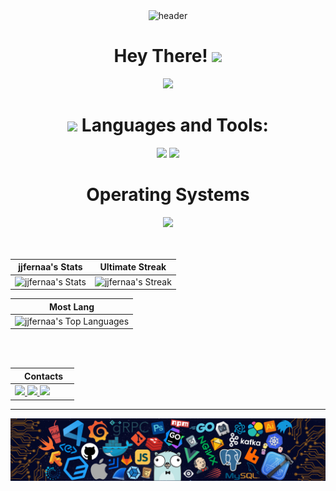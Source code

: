 <div align="center" width="100">
<img src="https://capsule-render.vercel.app/api?color=0:1a202c,50:2d3748,100:4a5568&height=250&section=header&text=Juan%20Fernández&desc=@jjfernaa%20|%2042%20Student&fontSize=42&descSize=18&descAlign=50&descAlignY=60&type=waving&fontColor=ffffff&fontAlign=50&fontAlignY=40"
  alt="header"/>
</div>
 <h1 align="center">Hey There! <img src="https://media.giphy.com/media/hvRJCLFzcasrR4ia7z/giphy.gif" width="35"></h1>

<div align="Center">
  
<a href="https://github.com/DenverCoder1/readme-typing-svg">
    <img src="https://readme-typing-svg.herokuapp.com?lines=Student+at+42+School;Aspiring+Developer;Always+learning+new+things&center=true&width=600&height=80&size=28&repeat=true&pause=1000&color=58A6FF">
</a>

<div align="Center">
<h1><img src = "https://media2.giphy.com/media/QssGEmpkyEOhBCb7e1/giphy.gif?cid=ecf05e47a0n3gi1bfqntqmob8g9aid1oyj2wr3ds3mg700bl&rid=giphy.gif" width = 32px> Languages and Tools:</h1>
</div>
<div align="Center">


 <img src="https://skillicons.dev/icons?i=c,cpp,html,css,js,py"/>  <img src="https://skillicons.dev/icons?i=bash,vscode,git,github"/>

</div>
</div>
<div align="Center">
<h1>Operating Systems</h1>

<img src="https://skillicons.dev/icons?i=windows,apple,linux,ubuntu"/>

</div>

<br>
<br>

<div align="Center">

| jjfernaa's Stats | Ultimate Streak |
|------------------|-----------------|
| ![jjfernaa's Stats](https://github-readme-stats.vercel.app/api?username=jjfernaa&theme=onedark&show_icons=true&hide_border=true&count_private=true) | ![jjfernaa's Streak](https://github-readme-streak-stats.herokuapp.com/?user=jjfernaa&theme=onedark&hide_border=true) |

| Most Lang |
|-----------|
| ![jjfernaa's Top Languages](https://github-readme-stats.vercel.app/api/top-langs/?username=jjfernaa&theme=onedark&show_icons=true&hide_border=true&layout=compact) |

</div>

<br>
<br>

<div align="Center">

|‎ ‎ ‎ ‎ Contacts‎ ‎ ‎ ‎ |
| ----------|
| <a href="https://www.linkedin.com/in/juan-fernández-/"> <img src="https://skillicons.dev/icons?i=linkedin"/> <a href="mailto:juanjose.fernanfez88@gmail.com"> <img src="https://skillicons.dev/icons?i=gmail"/> </a>    <a href="https://instagram.com/jjfernaa"> <img src="https://skillicons.dev/icons?i=instagram"/> </a> |

</div>

------
![Github Banner](https://github.com/Jaydeep-Yadav/Jaydeep-Yadav/blob/main/banner.png)
